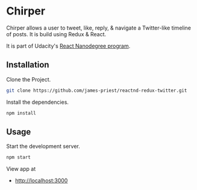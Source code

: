 # Chirper

Chirper allows a user to tweet, like, reply, & navigate a Twitter-like timeline of posts. It is build using Redux & React.

It is part of Udacity's [React Nanodegree program](https://www.udacity.com/course/react-nanodegree--nd019).

## Installation

Clone the Project.

```bash
git clone https://github.com/james-priest/reactnd-redux-twitter.git
```

Install the dependencies.

```bash
npm install
```

## Usage

Start the development server.

```bash
npm start
```

View app at

- [http://localhost:3000](http://localhost:3000)